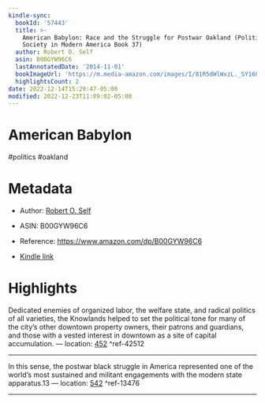 ```yaml
---
kindle-sync:
  bookId: '57443'
  title: >-
    American Babylon: Race and the Struggle for Postwar Oakland (Politics and
    Society in Modern America Book 37)
  author: Robert O. Self
  asin: B00GYW96C6
  lastAnnotatedDate: '2014-11-01'
  bookImageUrl: 'https://m.media-amazon.com/images/I/81R5dWlWxzL._SY160.jpg'
  highlightsCount: 2
date: 2022-12-14T15:29:47-05:00
modified: 2022-12-23T11:09:02-05:00
---
```

# American Babylon

#politics #oakland

# Metadata

* Author: [Robert O. Self](https://www.amazon.com/Robert-O-Self/e/B001KEA5O6/ref=dp_byline_cont_ebooks_1)

* ASIN: B00GYW96C6

* Reference: <https://www.amazon.com/dp/B00GYW96C6>

* [Kindle link](kindle://book?action=open&asin=B00GYW96C6)

# Highlights

Dedicated enemies of organized labor, the welfare state, and radical politics of all varieties, the Knowlands helped to set the political tone for many of the city’s other downtown property owners, their patrons and guardians, and those with a vested interest in downtown as a site of capital accumulation. — location: [452](kindle://book?action=open&asin=B00GYW96C6&location=452) ^ref-42512

---

In this sense, the postwar black struggle in America represented one of the world’s most sustained and militant engagements with the modern state apparatus.13 — location: [542](kindle://book?action=open&asin=B00GYW96C6&location=542) ^ref-13476

---
